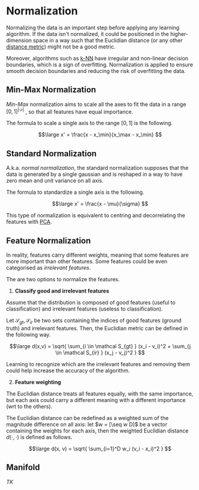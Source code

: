 # Normalization

Normalizing the data is an important step before applying any learning algorithm. If the data isn't normalized, it could be positioned in the higher-dimension space in a way such that the Euclidian distance (or any other [distance metric](/AI%20and%20ML/Unit%202/Distance%20Metrics.md)) might not be a good metric.

Moreover, algorithms such as [k-NN](/AI%20and%20ML/Unit%202/Supervised%20Learning/Nearest%20Neighbour.md) have irregular and non-linear decision boundaries, which is a sign of overfitting. Normalization is applied to ensure smooth decision boundaries and reducing the risk of overfitting the data.

## Min-Max Normalization

*Min-Max* normalization aims to scale all the axes to fit the data in a range $[0,1]^{|\mathcal D|}$ , so that all features have equal importance.

The formula to scale a single axis to the range $[0,1]$ is the following.

$$\large
	x' = \frac{x - x_\min}{x_\max - x_\min}
$$

## Standard Normalization

A.k.a. *normal normalization*, the standard normalization supposes that the data is generated by a single gaussian and is reshaped in a way to have zero mean and unit variance on all axis.

The formula to standardize a single axis is the following.

$$\large
	x' = \frac{x - \mu}{\sigma}
$$

This type of normalization is equivalent to centring and decorrelating the features with [PCA](/AI%20and%20ML/Unit%202/Preprocessing/Principal%20Component%20Analysis.md).

## Feature Normalization

In reality, features carry different weights, meaning that some features are more important than other features. Some features could be even categorised as *irrelevant features*.

The are two options to normalize the features.

1. **Classify good and irrelevant features**

Assume that the distribution is composed of good features (useful to classification) and irrelevant features (useless to classification).

Let $\mathcal S_{gt}, \mathcal S_{ir}$ be two sets containing the indices of good features (ground truth) and irrelevant features. Then, the Euclidian metric can be defined in the following way.

$$\large
	d(x,v) = \sqrt{
		\sum_{i \in \mathcal S_{gt} } (x_i - v_i)^2 +
		\sum_{j \in \mathcal S_{ir} } (x_j - v_j)^2
	}
$$

Learning to recognize which are the irrelevant features and removing them could help increase the accuracy of the algorithm.

2. **Feature weighting**

The Euclidian distance treats all features equally, with the same importance, but each axis could carry a different meaning with a different importance (wrt to the others).

The Euclidian distance can be redefined as a weighted sum of the magnitude difference on all axis: let $w = [\seq w D]$ be a vector containing the weights for each axis, then the weighted Euclidian distance $d(\cdot, \cdot)$ is defined as follows.

$$\large
	d(x, v) = \sqrt{ \sum_{i=1}^D w_i (v_i - x_i)^2 }
$$

## Manifold

*TK*